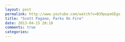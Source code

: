 ```yaml
---
layout: post
permalink: http://www.youtube.com/watch?v=B39pupeGEgs
title: "Scott Pagano, Parks On Fire"
date: 2013-04-15 20:10
comments: true
categories: 
---
```

